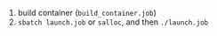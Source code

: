 1. build container (`build_container.job`)
2. `sbatch launch.job` or `salloc`, and then `./launch.job`
